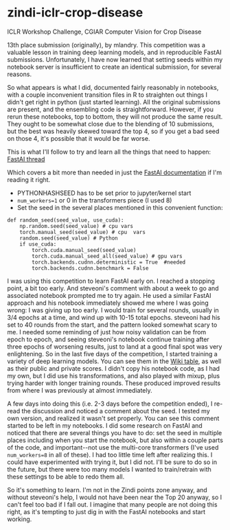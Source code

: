 # zindi-iclr-crop-disease
ICLR Workshop Challenge, CGIAR Computer Vision for Crop Disease

13th place submission (originally), by mlandry.
This competition was a valuable lesson in training deep learning models, and in reproducible FastAI submissions.
Unfortunately, I have now learned that setting seeds within my notebook server is insufficient to create an identical submission, for several reasons.

So what appears is what I did, documented fairly reasonably in notebooks, with a couple inconvenient transition files in R to straighten out things I didn't get right in python (just started learning). All the original submissions are present, and the ensembling code is straightforward. However, if you rerun these notebooks, top to bottom, they will not produce the same result. They ought to be somewhat close due to the blending of 10 submissions, but the best was heavily skewed toward the top 4, so if you get a bad seed on those 4, it's possible that it would be far worse.

This is what I'll follow to try and learn all the things that need to happen: 
[FastAI thread](https://forums.fast.ai/t/solved-reproducibility-where-is-the-randomness-coming-in/31628/22)

Which covers a bit more than needed in just the [FastAI documentation](https://docs.fast.ai/dev/test.html#getting-reproducible-results) if I'm reading it right.

* PYTHONHASHSEED has to be set prior to jupyter/kernel start
* `num_workers=1` or 0 in the transformers piece (I used 8)
* Set the seed in the several places mentioned in this convenient function:
```
def random_seed(seed_value, use_cuda):
    np.random.seed(seed_value) # cpu vars
    torch.manual_seed(seed_value) # cpu  vars
    random.seed(seed_value) # Python
    if use_cuda: 
        torch.cuda.manual_seed(seed_value)
        torch.cuda.manual_seed_all(seed_value) # gpu vars
        torch.backends.cudnn.deterministic = True  #needed
        torch.backends.cudnn.benchmark = False
```

I was using this competition to learn FastAI early on. I reached a stopping point, a bit too early. And steveoni's comment with about a week to go and associated notebook prompted me to try again. He used a similar FastAI approach and his notebook immediately showed me where I was going wrong: I was giving up too early. I would train for several rounds, usually in 3/4 epochs at a time, and wind up with 10-15 total epochs. steveoni had his set to 40 rounds from the start, and the pattern looked somewhat scary to me. I needed some reminding of just how noisy validation can be from epoch to epoch, and seeing steveoni's notebook continue training after three epochs of worsening results, just to land at a good final spot was very enlightening. So in the last five days of the competition, I started training a variety of deep learning models. You can see them in the [Wiki table](https://github.com/mlandry22/zindi-iclr-crop-disease/wiki), as well as their public and private scores. I didn't copy his notebook code, as I had my own, but I did use his transformations, and also played with mixup, plus trying harder with longer training rounds. These produced improved results from where I was previously at almost immediately.

A few days into doing this (i.e. 2-3 days before the competition ended), I re-read the discussion and noticed a comment about the seed. I tested my own version, and realized it wasn't set properly. You can see this comment started to be left in my notebooks. I did some research on FastAI and noticed that there are several things you have to do: set the seed in multiple places including when you start the notebook, but also within a couple parts of the code, and important--not use the multi-core transformers (I've used `num_workers=8` in all of these). I had too little time left after realizing this. I could have experimented with trying it, but I did not. I'll be sure to do so in the future, but there were too many models I wanted to train/retrain with these settings to be able to redo them all.

So it's something to learn. I'm not in the Zindi points zone anyway, and without steveoni's help, I would not have been near the Top 20 anyway, so I can't feel too bad if I fall out. I imagine that many people are not doing this right, as it's tempting to just dig in with the FastAI notebooks and start working.
